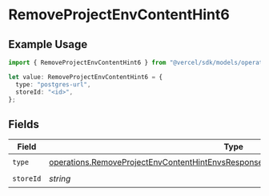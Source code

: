 # RemoveProjectEnvContentHint6

## Example Usage

```typescript
import { RemoveProjectEnvContentHint6 } from "@vercel/sdk/models/operations/removeprojectenv.js";

let value: RemoveProjectEnvContentHint6 = {
  type: "postgres-url",
  storeId: "<id>",
};
```

## Fields

| Field                                                                                                                                                                                        | Type                                                                                                                                                                                         | Required                                                                                                                                                                                     | Description                                                                                                                                                                                  |
| -------------------------------------------------------------------------------------------------------------------------------------------------------------------------------------------- | -------------------------------------------------------------------------------------------------------------------------------------------------------------------------------------------- | -------------------------------------------------------------------------------------------------------------------------------------------------------------------------------------------- | -------------------------------------------------------------------------------------------------------------------------------------------------------------------------------------------- |
| `type`                                                                                                                                                                                       | [operations.RemoveProjectEnvContentHintEnvsResponse200ApplicationJSONResponseBodyType](../../models/operations/removeprojectenvcontenthintenvsresponse200applicationjsonresponsebodytype.md) | :heavy_check_mark:                                                                                                                                                                           | N/A                                                                                                                                                                                          |
| `storeId`                                                                                                                                                                                    | *string*                                                                                                                                                                                     | :heavy_check_mark:                                                                                                                                                                           | N/A                                                                                                                                                                                          |